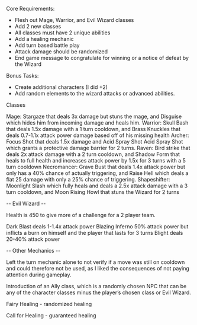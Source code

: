 Core Requirements: 

* Flesh out Mage, Warrior, and Evil Wizard classes
* Add 2 new classes
* All classes must have 2 unique abilities 
* Add a healing mechanic 
* Add turn based battle play 
* Attack damage should be randomized 
* End game message to congratulate for winning or a notice of defeat by the Wizard


Bonus Tasks: 
* Create additional characters (I did +2)
* Add random elements to the wizard attacks or advanced abilities.  


Classes

Mage: Stargaze that deals 3x damage but stuns the mage, and Disguise which hides him from incoming damage and heals him.
Warrior: Skull Bash that deals 1.5x damage with a 1 turn cooldown, and Brass Knuckles that deals 0.7-1.1x attack power damage based off of his missing health
Archer: Focus Shot that deals 1.5x damage and Acid Spray Shot Acid Spray Shot which grants a protective damage barrier for 2 turns.
Raven:	Bird strike that deals 2x attack damage with a 2 turn cooldown, and Shadow Form that heals to full health and increases attack power by 1.5x for 3 turns with a 5 turn cooldown 
Necromancer:	Grave Bust that deals 1.4x attack power but only has a 40% chance of actually triggering, and Raise Hell which deals a flat 25 damage with only a 25% chance of triggering. 
Shapeshifter:	Moonlight Slash which fully heals and deals a 2.5x attack damage with a 3 turn cooldown, and Moon Rising Howl that stuns the Wizard for 2 turns 


-- Evil Wizard --

Health is 450 to give more of a challenge for a 2 player team. 

Dark Blast 	deals 1-1.4x attack power
Blazing Inferno 	50% attack power but inflicts a burn on himself and the player that lasts for 3 turns 
Blight	deals 20-40% attack power 



-- Other Mechanics -- 

Left the turn mechanic alone to not verify if a move was still on cooldown and could therefore not be used, as I liked the consequences of not paying attention during gameplay. 

Introduction of an Ally class, which is a randomly chosen NPC that can be any of the character classes minus the player’s chosen class or Evil Wizard. 

Fairy Healing - randomized healing

Call for Healing - guaranteed healing 
